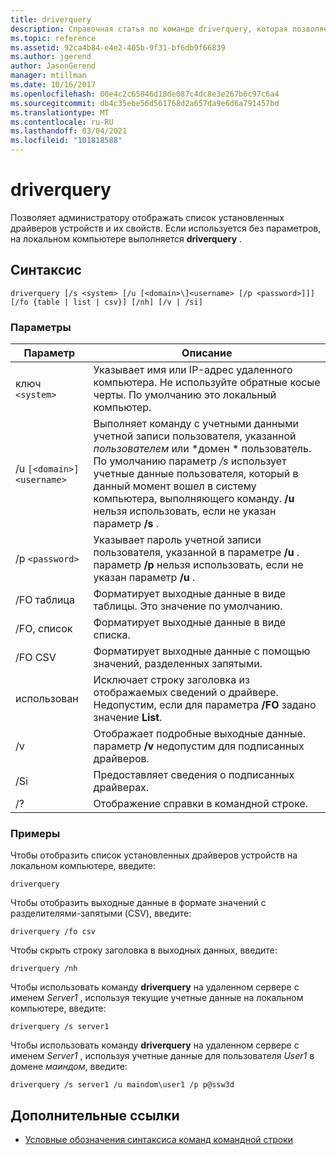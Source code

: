 ```yaml
---
title: driverquery
description: Справочная статья по команде driverquery, которая позволяет администратору отображать список установленных драйверов устройств и их свойств.
ms.topic: reference
ms.assetid: 92ca4b84-e4e2-405b-9f31-bf6db9f66839
ms.author: jgerend
author: JasonGerend
manager: mtillman
ms.date: 10/16/2017
ms.openlocfilehash: 00e4c2c65846d18de087c4dc8e3e267b6c97c6a4
ms.sourcegitcommit: db4c35ebe56d561768d2a657da9e6d6a791457bd
ms.translationtype: MT
ms.contentlocale: ru-RU
ms.lasthandoff: 03/04/2021
ms.locfileid: "101818588"
---
```

# <a name="driverquery"></a>driverquery

Позволяет администратору отображать список установленных драйверов устройств и их свойств. Если используется без параметров, на локальном компьютере выполняется **driverquery** .

## <a name="syntax"></a>Синтаксис

```
driverquery [/s <system> [/u [<domain>\]<username> [/p <password>]]] [/fo {table | list | csv}] [/nh] [/v | /si]
```

### <a name="parameters"></a>Параметры

| Параметр | Описание |
| --------- |------------ |
| ключ `<system>` | Указывает имя или IP-адрес удаленного компьютера. Не используйте обратные косые черты. По умолчанию это локальный компьютер. |
| /u `[<domain>]<username>` | Выполняет команду с учетными данными учетной записи пользователя, указанной *пользователем* или *домен \* пользователь. По умолчанию параметр */s* использует учетные данные пользователя, который в данный момент вошел в систему компьютера, выполняющего команду. **/u** нельзя использовать, если не указан параметр **/s** . |
| /p `<password>` | Указывает пароль учетной записи пользователя, указанной в параметре **/u** . параметр **/p** нельзя использовать, если не указан параметр **/u** . |
| /FO таблица | Форматирует выходные данные в виде таблицы. Это значение по умолчанию. |
| /FO, список | Форматирует выходные данные в виде списка. |
| /FO CSV | Форматирует выходные данные с помощью значений, разделенных запятыми. |
| использован | Исключает строку заголовка из отображаемых сведений о драйвере. Недопустим, если для параметра **/FO** задано значение **List**. |
| /v | Отображает подробные выходные данные. параметр **/v** недопустим для подписанных драйверов. |
| /Si | Предоставляет сведения о подписанных драйверах. |
| /? | Отображение справки в командной строке. |

### <a name="examples"></a>Примеры

Чтобы отобразить список установленных драйверов устройств на локальном компьютере, введите:

```
driverquery
```

Чтобы отобразить выходные данные в формате значений с разделителями-запятыми (CSV), введите:

```
driverquery /fo csv
```

Чтобы скрыть строку заголовка в выходных данных, введите:

```
driverquery /nh
```

Чтобы использовать команду **driverquery** на удаленном сервере с именем *Server1* , используя текущие учетные данные на локальном компьютере, введите:

```
driverquery /s server1
```

Чтобы использовать команду **driverquery** на удаленном сервере с именем *Server1* , используя учетные данные для пользователя *User1* в домене *маиндом*, введите:

```
driverquery /s server1 /u maindom\user1 /p p@ssw3d
```

## <a name="additional-references"></a>Дополнительные ссылки

- [Условные обозначения синтаксиса команд командной строки](command-line-syntax-key.md)